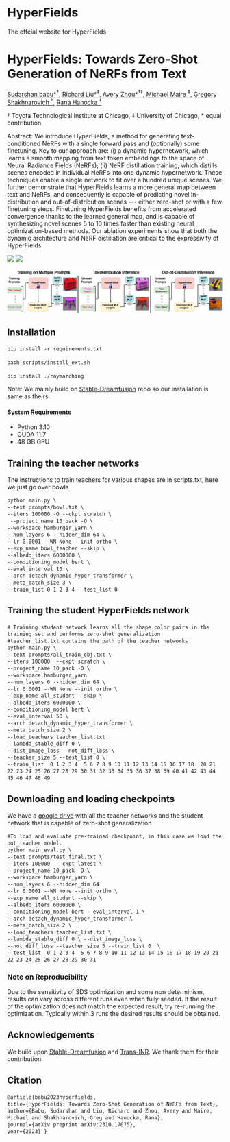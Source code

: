 # HyperFields
The offcial website for HyperFields
# HyperFields: Towards Zero-Shot Generation of NeRFs from Text

[Sudarshan babu*<sup>&dagger;</sup>](https://people.cs.uchicago.edu/~sudarshan/), [Richard Liu*<sup>&ddagger;</sup>](https://rgliu.com/), [Avery Zhou*<sup>&dagger;&ddagger;</sup>](https://github.com/AveryZhou), [Michael Maire <sup>&ddagger;</sup>](https://people.cs.uchicago.edu/~mmaire/), [Gregory Shakhnarovich <sup>&dagger;</sup>](https://home.ttic.edu/~gregory/), [Rana Hanocka <sup>&ddagger;</sup>](https://people.cs.uchicago.edu/~ranahanocka/) 

&dagger; Toyota Technological Institute at Chicago, &ddagger; University of Chicago, * equal contribution

Abstract: We introduce HyperFields, a method for generating text-conditioned NeRFs with a single forward pass and (optionally) some finetuning. Key to our approach are: (i) a dynamic hypernetwork, which learns a smooth mapping from text token embeddings to the space of Neural Radiance Fields (NeRFs); (ii) NeRF distillation training, which distills scenes encoded in individual NeRFs into one dynamic hypernetwork. These techniques enable a single network to fit over a hundred unique scenes. We further demonstrate that HyperFields learns a more general map between text and NeRFs, and consequently is capable of predicting novel in-distribution and out-of-distribution scenes --- either zero-shot or with a few finetuning steps. Finetuning HyperFields benefits from accelerated convergence thanks to the learned general map, and is capable of synthesizing novel scenes 5 to 10 times faster than existing neural optimization-based methods. Our ablation experiments show that both the dynamic architecture and NeRF distillation are critical to the expressivity of HyperFields.

<!-- ### [[Project Page](https://threedle.github.io/hyperfields/)] [[ArXiv]()] -->
<a href="http://arxiv.org/abs/2310.17075"><img src="https://img.shields.io/badge/arXiv-HyperFields-b31b1b.svg" height=22.5></a>
<a href="https://threedle.github.io/hyperfields"><img src="https://img.shields.io/website?down_color=lightgrey&down_message=offline&label=Project%20Page&up_color=lightgreen&up_message=online&url=https%3A%2F%2Fpals.ttic.edu%2Fp%2Fscore-jacobian-chaining" height=22.5></a>

![teaser](./static/images/figures/HyperFields_teaser_RLfix.jpg)


## Installation


```
pip install -r requirements.txt

bash scripts/install_ext.sh

pip install ./raymarching
```
Note: We mainly build on [Stable-Dreamfusion](https://github.com/ashawkey/stable-dreamfusion) repo so our installation is same as theirs.

#### System Requirements
- Python 3.10
- CUDA 11.7
- 48 GB GPU


## Training the teacher networks
The instructions to train teachers for various shapes are in scripts.txt, here we just go over bowls
```
python main.py \ 
--text prompts/bowl.txt \
--iters 100000 -O --ckpt scratch \
 --project_name 10_pack -O \
--workspace hamburger_yarn \ 
--num_layers 6 --hidden_dim 64 \ 
--lr 0.0001 --WN None --init ortho \ 
--exp_name bowl_teacher --skip \
--albedo_iters 6000000 \
--conditioning_model bert \ 
--eval_interval 10 \ 
--arch detach_dynamic_hyper_transformer \
--meta_batch_size 3 \
--train_list 0 1 2 3 4 --test_list 0 

```

## Training the student HyperFields network
```
# Training student network learns all the shape color pairs in the training set and performs zero-shot generalization
#teacher_list.txt contains the path of the teacher networks
python main.py \
--text prompts/all_train_obj.txt \
--iters 100000  --ckpt scratch \
--project_name 10_pack -O \
--workspace hamburger_yarn 
--num_layers 6 --hidden_dim 64 \
--lr 0.0001 --WN None --init ortho \  
--exp_name all_student --skip \
--albedo_iters 6000000 \
--conditioning_model bert \
--eval_interval 50 \
--arch detach_dynamic_hyper_transformer \ 
--meta_batch_size 2 \ 
--load_teachers teacher_list.txt 
--lambda_stable_diff 0 \
--dist_image_loss --not_diff_loss \
--teacher_size 5 --test_list 0 \
--train_list  0 1 2 3 4  5 6 7 8 9 10 11 12 13 14 15 16 17 18  20 21 22 23 24 25 26 27 28 29 30 31 32 33 34 35 36 37 38 39 40 41 42 43 44 45 46 47 48 49

```
## Downloading and loading checkpoints
We have a [google drive](https://drive.google.com/file/d/10EaY6SfN1JPVoei8scin-B9xV5ZuX5y7/view?usp=drive_link) with all the teacher networks and the student network that is capable of zero-shot generalization
```
#To load and evaluate pre-trained checkpoint, in this case we load the pot_teacher model.
python main_eval.py \ 
--text prompts/test_final.txt \
--iters 100000  --ckpt latest \
--project_name 10_pack -O \
--workspace hamburger_yarn \
--num_layers 6 --hidden_dim 64 
--lr 0.0001 --WN None --init ortho \ 
--exp_name all_student --skip \
--albedo_iters 6000000 \
--conditioning_model bert --eval_interval 1 \
--arch detach_dynamic_hyper_transformer \
--meta_batch_size 2 \
--load_teachers teacher_list.txt \
--lambda_stable_diff 0 \ --dist_image_loss \
--not_diff_loss --teacher_size 5 --train_list 0  \
--test_list  0 1 2 3 4  5 6 7 8 9 10 11 12 13 14 15 16 17 18 19 20 21 22 23 24 25 26 27 28 29 30 31 
```



### Note on Reproducibility
Due to the sensitivity of SDS optimization and some non determinism, results can vary across different runs even when fully seeded. If the result of the optimization does not match the expected result, try re-running the optimization. Typically within 3 runs the desired results should be obtained.

## Acknowledgements
We build upon [Stable-Dreamfusion](https://github.com/ashawkey/stable-dreamfusion) and [Trans-INR](https://github.com/yinboc/trans-inr). We thank them for their contribution.

## Citation
```
@article{babu2023hyperfields,
title={HyperFields: Towards Zero-Shot Generation of NeRFs from Text},
author={Babu, Sudarshan and Liu, Richard and Zhou, Avery and Maire, Michael and Shakhnarovich, Greg and Hanocka, Rana},
journal={arXiv preprint arXiv:2310.17075},
year={2023} }
```




